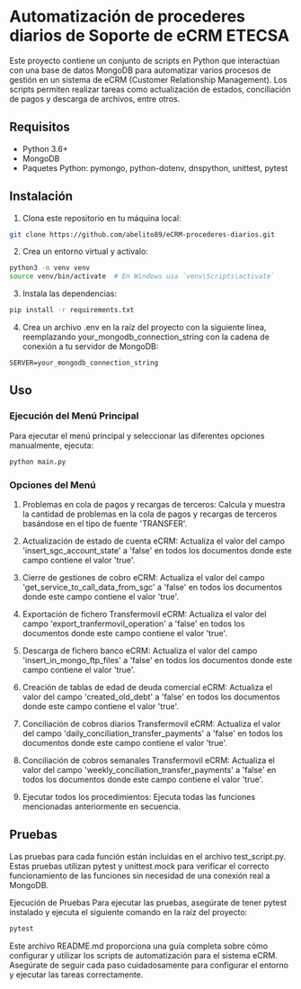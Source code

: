 
# Automatización de procederes diarios de Soporte de eCRM ETECSA

Este proyecto contiene un conjunto de scripts en Python que interactúan con una base de datos MongoDB para automatizar varios procesos de gestión en un sistema de eCRM (Customer Relationship Management). Los scripts permiten realizar tareas como actualización de estados, conciliación de pagos y descarga de archivos, entre otros.

## Requisitos

- Python 3.6+
- MongoDB
- Paquetes Python: pymongo, python-dotenv, dnspython, unittest, pytest

## Instalación

1. Clona este repositorio en tu máquina local:
   
```bash
git clone https://github.com/abelito89/eCRM-procederes-diarios.git
```

2. Crea un entorno virtual y actívalo:


```bash
python3 -m venv venv
source venv/bin/activate  # En Windows usa `venv\Scripts\activate`
```

3. Instala las dependencias:

```bash
pip install -r requirements.txt
```

4. Crea un archivo .env en la raíz del proyecto con la siguiente línea, reemplazando your_mongodb_connection_string con la cadena de conexión a tu servidor de MongoDB:

```plaintext
SERVER=your_mongodb_connection_string
```

## Uso
### Ejecución del Menú Principal
Para ejecutar el menú principal y seleccionar las diferentes opciones manualmente, ejecuta:

```bash
python main.py
```

### Opciones del Menú
1. Problemas en cola de pagos y recargas de terceros: Calcula y muestra la cantidad de problemas en la cola de pagos y recargas de terceros basándose en el tipo de fuente 'TRANSFER'.

2. Actualización de estado de cuenta eCRM: Actualiza el valor del campo 'insert_sgc_account_state' a 'false' en todos los documentos donde este campo contiene el valor 'true'.

3. Cierre de gestiones de cobro eCRM: Actualiza el valor del campo 'get_service_to_call_data_from_sgc' a 'false' en todos los documentos donde este campo contiene el valor 'true'.

4. Exportación de fichero Transfermovil eCRM: Actualiza el valor del campo 'export_tranfermovil_operation' a 'false' en todos los documentos donde este campo contiene el valor 'true'.

5. Descarga de fichero banco eCRM: Actualiza el valor del campo 'insert_in_mongo_ftp_files' a 'false' en todos los documentos donde este campo contiene el valor 'true'.

6. Creación de tablas de edad de deuda comercial eCRM: Actualiza el valor del campo 'created_old_debt' a 'false' en todos los documentos donde este campo contiene el valor 'true'.

7. Conciliación de cobros diarios Transfermovil eCRM: Actualiza el valor del campo 'daily_conciliation_transfer_payments' a 'false' en todos los documentos donde este campo contiene el valor 'true'.

8. Conciliación de cobros semanales Transfermovil eCRM: Actualiza el valor del campo 'weekly_conciliation_transfer_payments' a 'false' en todos los documentos donde este campo contiene el valor 'true'.

9. Ejecutar todos los procedimientos: Ejecuta todas las funciones mencionadas anteriormente en secuencia.

## Pruebas
Las pruebas para cada función están incluidas en el archivo test_script.py. Estas pruebas utilizan pytest y unittest.mock para verificar el correcto funcionamiento de las funciones sin necesidad de una conexión real a MongoDB.

Ejecución de Pruebas
Para ejecutar las pruebas, asegúrate de tener pytest instalado y ejecuta el siguiente comando en la raíz del proyecto:


```bash
pytest
```

Este archivo README.md proporciona una guía completa sobre cómo configurar y utilizar los scripts de automatización para el sistema eCRM. Asegúrate de seguir cada paso cuidadosamente para configurar el entorno y ejecutar las tareas correctamente.